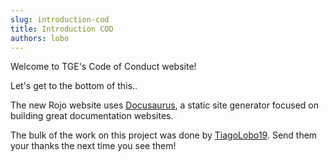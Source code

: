 ```yaml
---
slug: introduction-cod
title: Introduction COD
authors: lobo
---
```


Welcome to TGE's Code of Conduct website!

Let's get to the bottom of this..

The new Rojo website uses [Docusaurus](https://docusaurus.io/), a static site generator focused on building great documentation websites.

The bulk of the work on this project was done by [TiagoLobo19](https://github.com/TiagoVXII). Send them your thanks the next time you see them!

